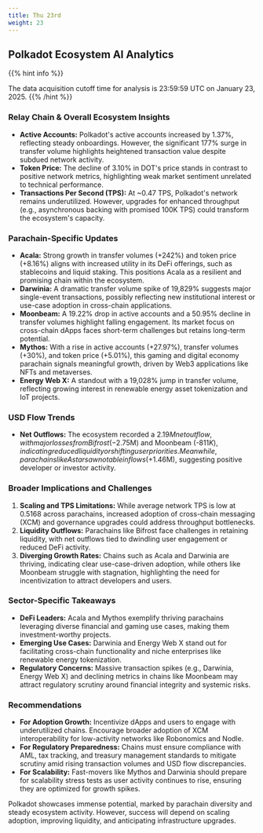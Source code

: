 ```yaml
---
title: Thu 23rd
weight: 23
---
```


## **Polkadot Ecosystem AI Analytics**
{{% hint info %}}

The data acquisition cutoff time for analysis is 23:59:59 UTC on January 23, 2025.
{{% /hint %}}

### Relay Chain & Overall Ecosystem Insights
- **Active Accounts:** Polkadot's active accounts increased by 1.37%, reflecting steady onboardings. However, the significant 177% surge in transfer volume highlights heightened transaction value despite subdued network activity.
- **Token Price:** The decline of 3.10% in DOT's price stands in contrast to positive network metrics, highlighting weak market sentiment unrelated to technical performance.
- **Transactions Per Second (TPS):** At ~0.47 TPS, Polkadot's network remains underutilized. However, upgrades for enhanced throughput (e.g., asynchronous backing with promised 100K TPS) could transform the ecosystem's capacity.

### Parachain-Specific Updates
- **Acala:** Strong growth in transfer volumes (+242%) and token price (+8.16%) aligns with increased utility in its DeFi offerings, such as stablecoins and liquid staking. This positions Acala as a resilient and promising chain within the ecosystem.
- **Darwinia:** A dramatic transfer volume spike of 19,829% suggests major single-event transactions, possibly reflecting new institutional interest or use-case adoption in cross-chain applications.
- **Moonbeam:** A 19.22% drop in active accounts and a 50.95% decline in transfer volumes highlight falling engagement. Its market focus on cross-chain dApps faces short-term challenges but retains long-term potential.
- **Mythos:** With a rise in active accounts (+27.97%), transfer volumes (+30%), and token price (+5.01%), this gaming and digital economy parachain signals meaningful growth, driven by Web3 applications like NFTs and metaverses.
- **Energy Web X:** A standout with a 19,028% jump in transfer volume, reflecting growing interest in renewable energy asset tokenization and IoT projects.

### USD Flow Trends
- **Net Outflows:** The ecosystem recorded a $2.19M net outflow, with major losses from Bifrost (-$2.75M) and Moonbeam (-$811K), indicating reduced liquidity or shifting user priorities. Meanwhile, parachains like Astar saw notable inflows (+$1.46M), suggesting positive developer or investor activity.

### Broader Implications and Challenges
1. **Scaling and TPS Limitations:** While average network TPS is low at 0.5168 across parachains, increased adoption of cross-chain messaging (XCM) and governance upgrades could address throughput bottlenecks.
2. **Liquidity Outflows:** Parachains like Bifrost face challenges in retaining liquidity, with net outflows tied to dwindling user engagement or reduced DeFi activity.
3. **Diverging Growth Rates:** Chains such as Acala and Darwinia are thriving, indicating clear use-case-driven adoption, while others like Moonbeam struggle with stagnation, highlighting the need for incentivization to attract developers and users.

### Sector-Specific Takeaways
- **DeFi Leaders:** Acala and Mythos exemplify thriving parachains leveraging diverse financial and gaming use cases, making them investment-worthy projects.
- **Emerging Use Cases:** Darwinia and Energy Web X stand out for facilitating cross-chain functionality and niche enterprises like renewable energy tokenization.
- **Regulatory Concerns:** Massive transaction spikes (e.g., Darwinia, Energy Web X) and declining metrics in chains like Moonbeam may attract regulatory scrutiny around financial integrity and systemic risks.

### Recommendations
- **For Adoption Growth:** Incentivize dApps and users to engage with underutilized chains. Encourage broader adoption of XCM interoperability for low-activity networks like Robonomics and Nodle.
- **For Regulatory Preparedness:** Chains must ensure compliance with AML, tax tracking, and treasury management standards to mitigate scrutiny amid rising transaction volumes and USD flow discrepancies.
- **For Scalability:** Fast-movers like Mythos and Darwinia should prepare for scalability stress tests as user activity continues to rise, ensuring they are optimized for growth spikes.

Polkadot showcases immense potential, marked by parachain diversity and steady ecosystem activity. However, success will depend on scaling adoption, improving liquidity, and anticipating infrastructure upgrades.
